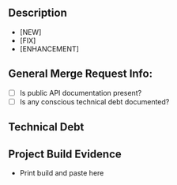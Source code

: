 ## Description

- [NEW]
- [FIX]
- [ENHANCEMENT]

## General Merge Request Info:

- [ ] Is public API documentation present?
- [ ] Is any conscious technical debt documented?

## Technical Debt

## Project Build Evidence

- Print build and paste here
